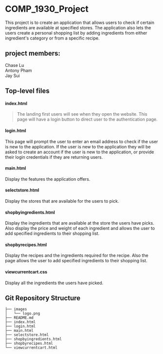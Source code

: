 # COMP_1930_Project
This project is to create an application that allows users to check if certain ingredients are available at specified stores. The application also lets the users create a personal shopping list by adding ingredients from either ingredient's category or from a specific recipe.

## project members:
Chase Lu\
Antony Pham\
Jay Sui


## Top-level files
#### index.html
> The landing first users will see when they open the website. This page will have a login button to direct user to the authentication page.

#### login.html
This page will prompt the user to enter an email address to check if the user is new to the application. If the user is new to the application they will be asked to create an account if the user is new to the application, or provide their login credentials if they are returning users.

#### main.html
Display the features the application offers.

#### selectstore.html
Display the stores that are available for the users to pick.

#### shopbyingredients.html
Display the ingredients that are available at the store the users have picks. Also display the price and weight of each ingredient and allows the user to add specified ingredients to their shopping list.

#### shopbyrecipes.html
Display the recipes and the ingredients required for the recipe. Also the page allows the user to add specified ingredients to their shopping list.

#### viewcurrentcart.css
Display all the ingredients the users have picked.

## Git Repository Structure
```
├── images
│   └── logo.png
├── README.md
├── index.html
├── login.html
├── main.html
├── selectstore.html
├── shopbyingredients.html
├── shopbyrecipes.html
└── viewcurrentcart.html
```
